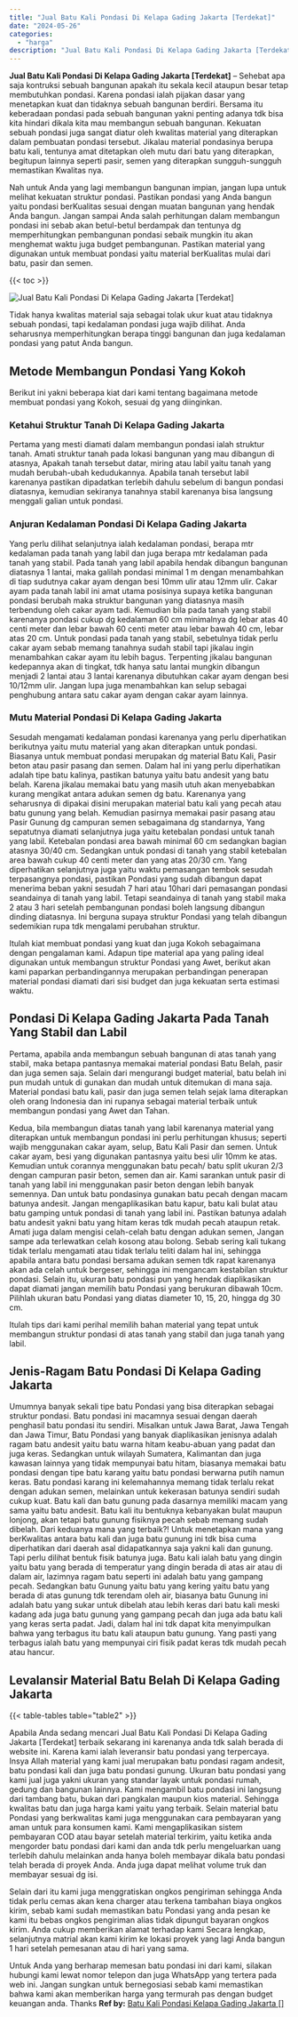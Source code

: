 ```yaml
---
title: "Jual Batu Kali Pondasi Di Kelapa Gading Jakarta [Terdekat]"
date: "2024-05-26"
categories: 
  - "harga"
description: "Jual Batu Kali Pondasi Di Kelapa Gading Jakarta [Terdekat]. Untuk Anda yang berharap memesan batu pondasi ini dari kami, silakan hubungi kami lewat nomor tel..."
---
```


**Jual Batu Kali Pondasi Di Kelapa Gading Jakarta \[Terdekat\]** – Sehebat apa saja kontruksi sebuah bangunan apakah itu sekala kecil ataupun besar tetap membutuhkan pondasi. Karena pondasi ialah pijakan dasar yang menetapkan kuat dan tidaknya sebuah bangunan berdiri. Bersama itu keberadaan pondasi pada sebuah bangunan yakni penting adanya tdk bisa kita hindari dikala kita mau membangun sebuah bangunan. Kekuatan sebuah pondasi juga sangat diatur oleh kwalitas material yang diterapkan dalam pembuatan pondasi tersebut. Jikalau material pondasinya berupa batu kali, tentunya amat ditetapkan oleh mutu dari batu yang diterapkan, begitupun lainnya seperti pasir, semen yang diterapkan sungguh-sungguh memastikan Kwalitas nya.

Nah untuk Anda yang lagi membangun bangunan impian, jangan lupa untuk melihat kekuatan struktur pondasi. Pastikan pondasi yang Anda bangun yaitu pondasi berKualitas sesuai dengan muatan bangunan yang hendak Anda bangun. Jangan sampai Anda salah perhitungan dalam membangun pondasi ini sebab akan betul-betul berdampak dan tentunya dg memperhitungkan pembangunan pondasi sebaik mungkin itu akan menghemat waktu juga budget pembangunan. Pastikan material yang digunakan untuk membuat pondasi yaitu material berKualitas mulai dari batu, pasir dan semen.

{{< toc >}}

![Jual Batu Kali Pondasi Di Kelapa Gading Jakarta [Terdekat]](/images/jual-batu-kali-38.png)

Tidak hanya kwalitas material saja sebagai tolak ukur kuat atau tidaknya sebuah pondasi, tapi kedalaman pondasi juga wajib dilihat. Anda seharusnya memperhitungkan berapa tinggi bangunan dan juga kedalaman pondasi yang patut Anda bangun.

## Metode Membangun Pondasi Yang Kokoh

Berikut ini yakni beberapa kiat dari kami tentang bagaimana metode membuat pondasi yang Kokoh, sesuai dg yang diinginkan.

### Ketahui Struktur Tanah Di Kelapa Gading Jakarta

Pertama yang mesti diamati dalam membangun pondasi ialah struktur tanah. Amati struktur tanah pada lokasi bangunan yang mau dibangun di atasnya, Apakah tanah tersebut datar, miring atau labil yaitu tanah yang mudah berubah-ubah kedudukannya. Apabila tanah tersebut labil karenanya pastikan dipadatkan terlebih dahulu sebelum di bangun pondasi diatasnya, kemudian sekiranya tanahnya stabil karenanya bisa langsung menggali galian untuk pondasi.

### Anjuran Kedalaman Pondasi Di Kelapa Gading Jakarta

Yang perlu dilihat selanjutnya ialah kedalaman pondasi, berapa mtr kedalaman pada tanah yang labil dan juga berapa mtr kedalaman pada tanah yang stabil. Pada tanah yang labil apabila hendak dibangun bangunan diatasnya 1 lantai, maka galilah pondasi minimal 1 m dengan menambahkan di tiap sudutnya cakar ayam dengan besi 10mm ulir atau 12mm ulir. Cakar ayam pada tanah labil ini amat utama posisinya supaya ketika bangunan pondasi berubah maka struktur bangunan yang diatasnya masih terbendung oleh cakar ayam tadi. Kemudian bila pada tanah yang stabil karenanya pondasi cukup dg kedalaman 60 cm minimalnya dg lebar atas 40 centi meter dan lebar bawah 60 centi meter atau lebar bawah 40 cm, lebar atas 20 cm. Untuk pondasi pada tanah yang stabil, sebetulnya tidak perlu cakar ayam sebab memang tanahnya sudah stabil tapi jikalau ingin menambahkan cakar ayam itu lebih bagus. Terpenting jikalau bangunan kedepannya akan di tingkat, tdk hanya satu lantai mungkin dibangun menjadi 2 lantai atau 3 lantai karenanya dibutuhkan cakar ayam dengan besi 10/12mm ulir. Jangan lupa juga menambahkan kan selup sebagai penghubung antara satu cakar ayam dengan cakar ayam lainnya.

### Mutu Material Pondasi Di Kelapa Gading Jakarta

Sesudah mengamati kedalaman pondasi karenanya yang perlu diperhatikan berikutnya yaitu mutu material yang akan diterapkan untuk pondasi. Biasanya untuk membuat pondasi merupakan dg material Batu Kali, Pasir beton atau pasir pasang dan semen. Dalam hal ini yang perlu diperhatikan adalah tipe batu kalinya, pastikan batunya yaitu batu andesit yang batu belah. Karena jikalau memakai batu yang masih utuh akan menyebabkan kurang mengikat antara adukan semen dg batu. Karenanya yang seharusnya di dipakai disini merupakan material batu kali yang pecah atau batu gunung yang belah. Kemudian pasirnya memakai pasir pasang atau Pasir Gunung dg campuran semen sebagaimana dg standarnya, Yang sepatutnya diamati selanjutnya juga yaitu ketebalan pondasi untuk tanah yang labil. Ketebalan pondasi area bawah minimal 60 cm sedangkan bagian atasnya 30/40 cm. Sedangkan untuk pondasi di tanah yang stabil ketebalan area bawah cukup 40 centi meter dan yang atas 20/30 cm. Yang diperhatikan selanjutnya juga yaitu waktu pemasangan tembok sesudah terpasangnya pondasi, pastikan Pondasi yang sudah dibangun dapat menerima beban yakni sesudah 7 hari atau 10hari dari pemasangan pondasi seandainya di tanah yang labil. Tetapi seandainya di tanah yang stabil maka 2 atau 3 hari setelah pembangunan pondasi boleh langsung dibangun dinding diatasnya. Ini berguna supaya struktur Pondasi yang telah dibangun sedemikian rupa tdk mengalami perubahan struktur.

Itulah kiat membuat pondasi yang kuat dan juga Kokoh sebagaimana dengan pengalaman kami. Adapun tipe material apa yang paling ideal digunakan untuk membangun struktur Pondasi yang Awet, berikut akan kami paparkan perbandingannya merupakan perbandingan penerapan material pondasi diamati dari sisi budget dan juga kekuatan serta estimasi waktu.

## Pondasi Di Kelapa Gading Jakarta Pada Tanah Yang Stabil dan Labil

Pertama, apabila anda membangun sebuah bangunan di atas tanah yang stabil, maka betapa pantasnya memakai material pondasi Batu Belah, pasir dan juga semen saja. Selain dari mengurangi budget material, batu belah ini pun mudah untuk di gunakan dan mudah untuk ditemukan di mana saja. Material pondasi batu kali, pasir dan juga semen telah sejak lama diterapkan oleh orang Indonesia dan ini rupanya sebagai material terbaik untuk membangun pondasi yang Awet dan Tahan.

Kedua, bila membangun diatas tanah yang labil karenanya material yang diterapkan untuk membangun pondasi ini perlu perhitungan khusus; seperti wajib menggunakan cakar ayam, selup, Batu Kali Pasir dan semen. Untuk cakar ayam, besi yang digunakan pantasnya yaitu besi ulir 10mm ke atas. Kemudian untuk corannya menggunakan batu pecah/ batu split ukuran 2/3 dengan campuran pasir beton, semen dan air. Kami sarankan untuk pasir di tanah yang labil ini menggunakan pasir beton dengan lebih banyak semennya. Dan untuk batu pondasinya gunakan batu pecah dengan macam batunya andesit. Jangan mengaplikasikan batu kapur, batu kali bulat atau batu gamping untuk pondasi di tanah yang labil ini. Pastikan batunya adalah batu andesit yakni batu yang hitam keras tdk mudah pecah ataupun retak. Amati juga dalam mengisi celah-celah batu dengan adukan semen, Jangan sampe ada terlewatkan celah kosong atau bolong. Sebab sering kali tukang tidak terlalu mengamati atau tidak terlalu teliti dalam hal ini, sehingga apabila antara batu pondasi bersama adukan semen tdk rapat karenanya akan ada celah untuk bergeser, sehingga ini mengancam kestabilan struktur pondasi. Selain itu, ukuran batu pondasi pun yang hendak diaplikasikan dapat diamati jangan memilih batu Pondasi yang berukuran dibawah 10cm. Pilihlah ukuran batu Pondasi yang diatas diameter 10, 15, 20, hingga dg 30 cm.

Itulah tips dari kami perihal memilih bahan material yang tepat untuk membangun struktur pondasi di atas tanah yang stabil dan juga tanah yang labil.

## Jenis-Ragam Batu Pondasi Di Kelapa Gading Jakarta

Umumnya banyak sekali tipe batu Pondasi yang bisa diterapkan sebagai struktur pondasi. Batu pondasi ini macamnya sesuai dengan daerah penghasil batu pondasi itu sendiri. Misalkan untuk Jawa Barat, Jawa Tengah dan Jawa Timur, Batu Pondasi yang banyak diaplikasikan jenisnya adalah ragam batu andesit yaitu batu warna hitam keabu-abuan yang padat dan juga keras. Sedangkan untuk wilayah Sumatera, Kalimantan dan juga kawasan lainnya yang tidak mempunyai batu hitam, biasanya memakai batu pondasi dengan tipe batu karang yaitu batu pondasi berwarna putih namun keras. Batu pondasi karang ini kelemahannya memang tidak terlalu rekat dengan adukan semen, melainkan untuk kekerasan batunya sendiri sudah cukup kuat. Batu kali dan batu gunung pada dasarnya memiliki macam yang sama yaitu batu andesit. Batu kali itu bentuknya kebanyakan bulat maupun lonjong, akan tetapi batu gunung fisiknya pecah sebab memang sudah dibelah. Dari keduanya mana yang terbaik?! Untuk menetapkan mana yang berKwalitas antara batu kali dan juga batu gunung ini tdk bisa cuma diperhatikan dari daerah asal didapatkannya saja yakni kali dan gunung. Tapi perlu dilihat bentuk fisik batunya juga. Batu kali ialah batu yang dingin yaitu batu yang berada di temperatur yang dingin berada di atas air atau di dalam air, lazimnya ragam batu seperti ini adalah batu yang gampang pecah. Sedangkan batu Gunung yaitu batu yang kering yaitu batu yang berada di atas gunung tdk terendam oleh air, biasanya batu Gunung ini adalah batu yang sukar untuk dibelah atau lebih keras dari batu kali meski kadang ada juga batu gunung yang gampang pecah dan juga ada batu kali yang keras serta padat. Jadi, dalam hal ini tdk dapat kita menyimpulkan bahwa yang terbagus itu batu kali ataupun batu gunung. Yang pasti yang terbagus ialah batu yang mempunyai ciri fisik padat keras tdk mudah pecah atau hancur.

## Levalansir Material Batu Belah Di Kelapa Gading Jakarta

{{< table-tables table="table2" >}}

Apabila Anda sedang mencari Jual Batu Kali Pondasi Di Kelapa Gading Jakarta \[Terdekat\] terbaik sekarang ini karenanya anda tdk salah berada di website ini. Karena kami ialah leveransir batu pondasi yang terpercaya. Insya Allah material yang kami jual merupakan batu pondasi ragam andesit, batu pondasi kali dan juga batu pondasi gunung. Ukuran batu pondasi yang kami jual juga yakni ukuran yang standar layak untuk pondasi rumah, gedung dan bangunan lainnya. Kami mengambil batu pondasi ini langsung dari tambang batu, bukan dari pangkalan maupun kios material. Sehingga kwalitas batu dan juga harga kami yaitu yang terbaik. Selain material batu Pondasi yang berkwalitas kami juga menggunakan cara pembayaran yang aman untuk para konsumen kami. Kami mengaplikasikan sistem pembayaran COD atau bayar setelah material terkirim, yaitu ketika anda mengorder batu pondasi dari kami dan anda tdk perlu mengeluarkan uang terlebih dahulu melainkan anda hanya boleh membayar dikala batu pondasi telah berada di proyek Anda. Anda juga dapat melihat volume truk dan membayar sesuai dg isi.

Selain dari itu kami juga menggratiskan ongkos pengiriman sehingga Anda tidak perlu cemas akan kena charger atau terkena tambahan biaya ongkos kirim, sebab kami sudah memastikan batu Pondasi yang anda pesan ke kami itu bebas ongkos pengiriman alias tidak dipungut bayaran ongkos kirim. Anda cukup memberikan alamat terhadap kami Secara lengkap, selanjutnya matrial akan kami kirim ke lokasi proyek yang lagi Anda bangun 1 hari setelah pemesanan atau di hari yang sama.

Untuk Anda yang berharap memesan batu pondasi ini dari kami, silakan hubungi kami lewat nomor telepon dan juga WhatsApp yang tertera pada web ini. Jangan sungkan untuk bernegosiasi sebab kami memastikan bahwa kami akan memberikan harga yang termurah pas dengan budget keuangan anda. Thanks
**Ref by:** [Batu Kali Pondasi Kelapa Gading Jakarta []](https://id.wikipedia.org/wiki/Batu)
